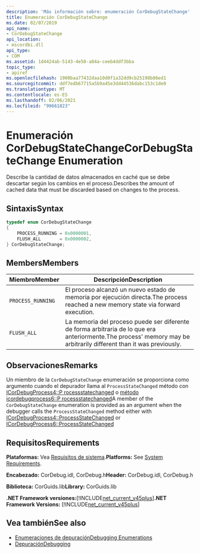 ```yaml
---
description: 'Más información sobre: enumeración CorDebugStateChange'
title: Enumeración CorDebugStateChange
ms.date: 02/07/2019
api_name:
- CorDebugStateChange
api_location:
- mscordbi.dll
api_type:
- COM
ms.assetid: 1d4424ab-5143-4e50-a84a-ceeb4ddf3bba
topic_type:
- apiref
ms.openlocfilehash: 1900baa77432daa10d0f1a32dd9cb25198b86ed1
ms.sourcegitcommit: ddf7edb67715a5b9a45e3dd44536dabc153c1de0
ms.translationtype: MT
ms.contentlocale: es-ES
ms.lasthandoff: 02/06/2021
ms.locfileid: "99661823"
---
```

# <a name="cordebugstatechange-enumeration"></a><span data-ttu-id="57478-103">Enumeración CorDebugStateChange</span><span class="sxs-lookup"><span data-stu-id="57478-103">CorDebugStateChange Enumeration</span></span>

<span data-ttu-id="57478-104">Describe la cantidad de datos almacenados en caché que se debe descartar según los cambios en el proceso.</span><span class="sxs-lookup"><span data-stu-id="57478-104">Describes the amount of cached data that must be discarded based on changes to the process.</span></span>

## <a name="syntax"></a><span data-ttu-id="57478-105">Sintaxis</span><span class="sxs-lookup"><span data-stu-id="57478-105">Syntax</span></span>

```cpp
typedef enum CorDebugStateChange
{
    PROCESS_RUNNING = 0x0000001,
    FLUSH_ALL       = 0x0000002,
} CorDebugStateChange;
```

## <a name="members"></a><span data-ttu-id="57478-106">Members</span><span class="sxs-lookup"><span data-stu-id="57478-106">Members</span></span>

| <span data-ttu-id="57478-107">Miembro</span><span class="sxs-lookup"><span data-stu-id="57478-107">Member</span></span>            | <span data-ttu-id="57478-108">Descripción</span><span class="sxs-lookup"><span data-stu-id="57478-108">Description</span></span>                                                              |
| ----------------- | ------------------------------------------------------------------------ |
| `PROCESS_RUNNING` | <span data-ttu-id="57478-109">El proceso alcanzó un nuevo estado de memoria por ejecución directa.</span><span class="sxs-lookup"><span data-stu-id="57478-109">The process reached a new memory state via forward execution.</span></span>            |
| `FLUSH_ALL`       | <span data-ttu-id="57478-110">La memoria del proceso puede ser diferente de forma arbitraria de lo que era anteriormente.</span><span class="sxs-lookup"><span data-stu-id="57478-110">The process' memory may be arbitrarily different than it was previously.</span></span> |

## <a name="remarks"></a><span data-ttu-id="57478-111">Observaciones</span><span class="sxs-lookup"><span data-stu-id="57478-111">Remarks</span></span>

 <span data-ttu-id="57478-112">Un miembro de la `CorDebugStateChange` enumeración se proporciona como argumento cuando el depurador llama al `ProcessStateChanged` método con [ICorDebugProcess4::P rocessstatechanged](icordebugprocess4-processstatechanged-method.md) o [método icordebugprocess6::P rocessstatechanged](icordebugprocess6-processstatechanged-method.md)</span><span class="sxs-lookup"><span data-stu-id="57478-112">A member of the `CorDebugStateChange` enumeration is provided as an argument when the debugger calls the `ProcessStateChanged` method either with [ICorDebugProcess4::ProcessStateChanged](icordebugprocess4-processstatechanged-method.md) or [ICorDebugProcess6::ProcessStateChanged](icordebugprocess6-processstatechanged-method.md)</span></span>

## <a name="requirements"></a><span data-ttu-id="57478-113">Requisitos</span><span class="sxs-lookup"><span data-stu-id="57478-113">Requirements</span></span>

 <span data-ttu-id="57478-114">**Plataformas:** Vea [Requisitos de sistema](../../get-started/system-requirements.md).</span><span class="sxs-lookup"><span data-stu-id="57478-114">**Platforms:** See [System Requirements](../../get-started/system-requirements.md).</span></span>

 <span data-ttu-id="57478-115">**Encabezado:** CorDebug.idl, CorDebug.h</span><span class="sxs-lookup"><span data-stu-id="57478-115">**Header:** CorDebug.idl, CorDebug.h</span></span>

 <span data-ttu-id="57478-116">**Biblioteca:** CorGuids.lib</span><span class="sxs-lookup"><span data-stu-id="57478-116">**Library:** CorGuids.lib</span></span>

 <span data-ttu-id="57478-117">**.NET Framework versiones:**[!INCLUDE[net_current_v45plus](../../../../includes/net-current-v20plus-md.md)]</span><span class="sxs-lookup"><span data-stu-id="57478-117">**.NET Framework Versions:** [!INCLUDE[net_current_v45plus](../../../../includes/net-current-v20plus-md.md)]</span></span>

## <a name="see-also"></a><span data-ttu-id="57478-118">Vea también</span><span class="sxs-lookup"><span data-stu-id="57478-118">See also</span></span>

- [<span data-ttu-id="57478-119">Enumeraciones de depuración</span><span class="sxs-lookup"><span data-stu-id="57478-119">Debugging Enumerations</span></span>](debugging-enumerations.md)
- [<span data-ttu-id="57478-120">Depuración</span><span class="sxs-lookup"><span data-stu-id="57478-120">Debugging</span></span>](index.md)
